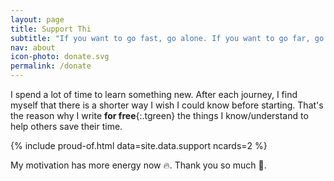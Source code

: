 ```yaml
---
layout: page
title: Support Thi
subtitle: "If you want to go fast, go alone. If you want to go far, go together."
nav: about
icon-photo: donate.svg
permalink: /donate
---
```


I spend a lot of time to learn something new. After each journey, I find myself that there is a shorter way I wish I could know before starting. That's the reason why I write **for free**{:.tgreen} the things I know/understand to help others save their time.

{% include proud-of.html data=site.data.support ncards=2 %}

My motivation has more energy now 🔥. Thank you so much 💖.

